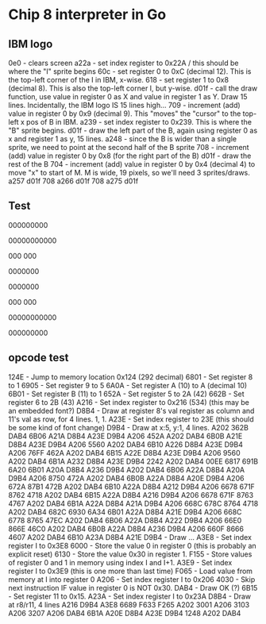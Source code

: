 # Chip 8 interpreter in Go

## IBM logo
0e0 - clears screen
a22a - set index register to 0x22A / this should be where the "I" sprite begins
60c - set register 0 to 0xC (decimal 12). This is the top-left corner of the I in IBM, x-wise.
618 - set register 1 to 0x8 (decimal 8). This is also the top-left corner I, but y-wise.
d01f - call the draw function, use value in register 0 as X and value in register 1 as Y. Draw 15 lines. Incidentally, the IBM logo IS 15 lines high...
709 - increment (add) value in register 0 by 0x9 (decimal 9). This "moves" the "cursor" to the top-left x pos of B in IBM.
a239 - set index register to 0x239. This is where the "B" sprite begins.
d01f - draw the left part of the B, again using register 0 as x and register 1 as y, 15 lines.
a248 - since the B is wider than a single sprite, we need to point at the second half of the B sprite
708 - increment (add) value in register 0 by 0x8 (for the right part of the B)
d01f - draw the rest of the B
704 - increment (add) value in register 0 by 0x4 (decimal 4) to move "x" to start of M. M is wide, 19 pixels, so we'll need 3 sprites/draws.
a257
d01f
708
a266
d01f
708
a275
d01f



## Test

000000000       
                
00000000000     
                
  000   000     
                
  0000000       
                
  0000000       
                
  000   000     
                
00000000000     
                
000000000     

## opcode test

124E - Jump to memory location 0x124 (292 decimal)
6801 - Set register 8 to 1
6905 - Set register 9 to 5
6A0A - Set register A (10) to A (decimal 10)
6B01 - Set register B (11) to 1
652A - Set register 5 to 2A (42)
662B - Set register 6 to 2B (43)
A216 - Set index register to 0x216 (534) (this may be an embedded font?)
D8B4 - Draw at register 8's val register as column and 11's val as row, for 4 lines. 1, 1.
A23E - Set index register to 23E (this should be some kind of font change)
D9B4 - Draw at x:5, y:1, 4 lines.
A202
362B
DAB4
6B06
A21A
D8B4
A23E
D9B4
A206
452A
A202
DAB4
6B0B
A21E
D8B4
A23E
D9B4
A206
5560
A202
DAB4
6B10
A226
D8B4
A23E
D9B4
A206
76FF
462A
A202
DAB4
6B15
A22E
D8B4
A23E
D9B4
A206
9560
A202
DAB4
6B1A
A232
D8B4
A23E
D9B4
2242
A202
DAB4
00EE
6817
691B
6A20
6B01
A20A
D8B4
A236
D9B4
A202
DAB4
6B06
A22A
D8B4
A20A
D9B4
A206
8750
472A
A202
DAB4
6B0B
A22A
D8B4
A20E
D9B4
A206
672A
87B1
472B
A202
DAB4
6B10
A22A
D8B4
A212
D9B4
A206
6678
671F
8762
4718
A202
DAB4
6B15
A22A
D8B4
A216
D9B4
A206
6678
671F
8763
4767
A202
DAB4
6B1A
A22A
D8B4
A21A
D9B4
A206
668C
678C
8764
4718
A202
DAB4
682C
6930
6A34
6B01
A22A
D8B4
A21E
D9B4
A206
668C
6778
8765
47EC
A202
DAB4
6B06
A22A
D8B4
A222
D9B4
A206
66E0
866E
46C0
A202
DAB4
6B0B
A22A
D8B4
A236
D9B4
A206
660F
8666
4607
A202
DAB4
6B10
A23A
D8B4
A21E
D9B4 - Draw ...
A3E8 - Set index register I to 0x3E8
6000 - Store the value 0 in register 0 (this is probably an explicit reset)
6130 - Store the value 0x30 in register 1.
F155 - Store values of register 0 and 1 in memory using index I and I+1.
A3E9 - Set index register I to 0x3E9 (this is one more than last time)
F065 - Load value from memory at I into register 0
A206 - Set index register I to 0x206
4030 - Skip next instruction IF value in register 0 is NOT 0x30.
DAB4 - Draw OK (?)
6B15 - Set register 11 to 0x15.
A23A - Set index register I to 0x23A
D8B4 - Draw at r8/r11, 4 lines
A216
D9B4
A3E8
6689
F633
F265
A202
3001
A206
3103
A206
3207
A206
DAB4
6B1A
A20E
D8B4
A23E
D9B4
1248
A202
DAB4
